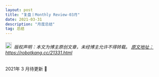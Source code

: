 ```yaml
---
layout: post
title: "复盘丨Monthly Review-03月"
date: 2021-03-31 
description: "月度总结"
tag: 总结
---   
```


<h6><img src="https://robotkang-1257995526.cos.ap-chengdu.myqcloud.com/icon/copyright.png" alt="copyright" style="display:inline;margin-bottom: -5px;" width="20" height="20"> 版权声明：本文为博主原创文章，未经博主允许不得转载。
<a target="_blank" href="https://robotkang.cc/21331.html">原文地址：https://robotkang.cc/21331.html </a>
</h6>                           

2021年 3 月待更新 🤞      

